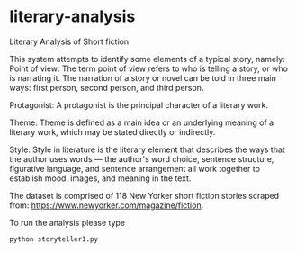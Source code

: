 # literary-analysis
Literary Analysis of Short fiction

This system attempts to identify some elements of a typical story, namely:
Point of view: The term point of view refers to who is telling a story, or who is narrating it. The narration of a story or novel can be told in three main ways: first person, second person, and third person.

Protagonist: A protagonist is the principal character of a literary work.

Theme: Theme is defined as a main idea or an underlying meaning of a literary work, which may be stated directly or indirectly.

Style: Style in literature is the literary element that describes the ways that the author uses words — the author's word choice, sentence structure, figurative language, and sentence arrangement all work together to establish mood, images, and meaning in the text.

The dataset is comprised of 118 New Yorker short fiction stories scraped from: https://www.newyorker.com/magazine/fiction.

To run the analysis please type 

```python
python storyteller1.py 
```
